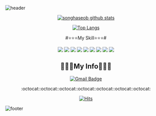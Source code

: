 

<!--
**songhaseob/songhaseob** is a ✨ _special_ ✨ repository because its `README.md` (this file) appears on your GitHub profile.

Here are some ideas to get you started:

- 🔭 I’m currently working on ...
- 🌱 I’m currently learning ...
- 👯 I’m looking to collaborate on ...
- 🤔 I’m looking for help with ...
- 💬 Ask me about ...
- 📫 How to reach me: ...
- 😄 Pronouns: ...
- ⚡ Fun fact: ...
-->
![header](https://capsule-render.vercel.app/api?type=soft&text=HaCoWorld!👋&fontAlign=50)

<div align=center>
	
[![songhaseob github stats](https://github-readme-stats.vercel.app/api?username=songhaseob&show_icons=true&theme=dracula)](https://github.com/metleeha/github-readme-stats)

[![Top Langs](https://github-readme-stats.vercel.app/api/top-langs/?username=songhaseob&layout=compact&theme=dracula)](https://github.com/metleeha)	 
	 


#:star::star::star:My Skill:star::star::star:#

<img src="https://img.shields.io/badge/Java-007396?style=flat-square&logo=Java&logoColor=white"/></a>
<img src="https://img.shields.io/badge/JavaScript-F7DF1E?style=flat-square&logo=JavaScript&logoColor=white"/></a>
<img src="https://img.shields.io/badge/Python-3766AB?style=flat-square&logo=Python&logoColor=white"/></a>
<img src="https://img.shields.io/badge/Spring-6DB33F?style=flat-square&logo=Spring&logoColor=white"/></a>
<img src="https://img.shields.io/badge/Oracle-F80000?style=flat-square&logo=Oracle&logoColor=white"/></a>
<img src="https://img.shields.io/badge/HTML5-E34F26?style=flat-square&logo=HTML5&logoColor=white"/></a>
<img src="https://img.shields.io/badge/jQuery-0769AD?style=flat-square&logo=jQuery&logoColor=white"/></a>
<img src="https://img.shields.io/badge/CSS3-1572B6?style=flat-square&logo=HTML5&logoColor=white"/></a>
<img src="https://img.shields.io/badge/GitHub-181717?style=flat-square&logo=GitHub&logoColor=white"/></a>



## :see_no_evil::see_no_evil::see_no_evil:My Info:see_no_evil::see_no_evil::see_no_evil:

  [![Gmail Badge](https://img.shields.io/badge/Gmail-d14836?style=flat-square&logo=Gmail&logoColor=white&link=mailto:songhaseob@gmail.com)](mailto:songhaseob@gmail.com)



:octocat::octocat::octocat::octocat::octocat::octocat::octocat:

[![Hits](https://hits.seeyoufarm.com/api/count/incr/badge.svg?url=https%3A%2F%2Fgithub.com%2Fsonghaseob&count_bg=%2379C83D&title_bg=%23555555&icon=awesomelists.svg&icon_color=%23E7E7E7&title=hits&edge_flat=true)](https://hits.seeyoufarm.com)

</div>




![footer](https://capsule-render.vercel.app/api?section=footer)




    

